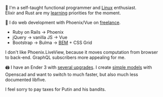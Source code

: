 👋  I'm a self-taught functional programmer and [Linux](https://github.com/ksevelyar/idempotent-desktop) enthusiast.\
Elixir and Rust are my [learning](https://exercism.org/profiles/ksevelyar/solutions) priorities for the moment.

💼 I do web development with Phoenix/Vue on [freelance](https://www.upwork.com/freelancers/~010c740b3ae988f745). 
* Ruby on Rails -> Phoenix 
* jQuery -> vanilla JS -> Vue
* Bootstrap -> Bulma -> [BEM](https://css-tricks.com/bem-101/) + CSS Grid

I don't like Phoenix.LiveView, because it moves computation from browser to back-end. GraphQL subscribers more appealing for me.

🖨️ I have an Ender 3 with [several upgrades](https://github.com/ksevelyar/fishing-for-fishies). I create [simple models](https://github.com/ksevelyar/mini-itx-case) with Openscad and want to switch to much faster, but also much less documented libfive. 

I feel sorry to pay taxes for Putin and his bandits.
